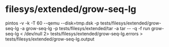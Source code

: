 # filesys/extended/grow-seq-lg
pintos -v -k -T 60 --qemu  --disk=tmp.dsk -p tests/filesys/extended/grow-seq-lg -a grow-seq-lg -p tests/filesys/extended/tar -a tar -- -q  -f run grow-seq-lg < /dev/null 2> tests/filesys/extended/grow-seq-lg.errors > tests/filesys/extended/grow-seq-lg.output
